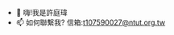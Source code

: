 - 👋 嗨!我是許庭瑋
- 📫 如何聯繫我?  信箱:t107590027@ntut.org.tw

<!---
tess8901/tess8901 is a ✨ special ✨ repository because its `README.md` (this file) appears on your GitHub profile.
You can click the Preview link to take a look at your changes.
--->
